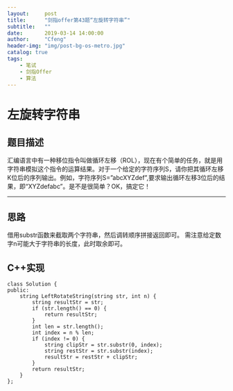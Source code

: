 ```yaml
---
layout:     post
title:      "剑指offer第43题“左旋转字符串”"
subtitle:   ""
date:       2019-03-14 14:00:00
author:     "Cfeng"
header-img: "img/post-bg-os-metro.jpg"
catalog: true
tags:
    - 笔试
    - 剑指Offer
    - 算法
---
```

# 左旋转字符串
## 题目描述
汇编语言中有一种移位指令叫做循环左移（ROL），现在有个简单的任务，就是用字符串模拟这个指令的运算结果。对于一个给定的字符序列S，请你把其循环左移K位后的序列输出。例如，字符序列S=”abcXYZdef”,要求输出循环左移3位后的结果，即“XYZdefabc”。是不是很简单？OK，搞定它！
***
## 思路
借用substr函数来截取两个字符串，然后调转顺序拼接返回即可。
需注意给定数字n可能大于字符串的长度，此时取余即可。
## C++实现
```
class Solution {
public:
    string LeftRotateString(string str, int n) {
        string resultStr = str;
        if (str.length() == 0) {
            return resultStr;
        }
        int len = str.length();
        int index = n % len;
        if (index != 0) {
            string clipStr = str.substr(0, index);
            string restStr = str.substr(index);
            resultStr = restStr + clipStr;
        }
        return resultStr;
    }
};
```

